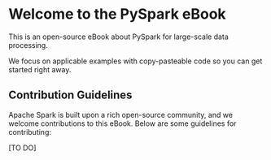 # Welcome to the PySpark eBook

This is an open-source eBook about PySpark for large-scale data processing. 

We focus on applicable examples with copy-pasteable code so you can get started right away.

## Contribution Guidelines

Apache Spark is built upon a rich open-source community, and we welcome contributions
to this eBook. Below are some guidelines for contributing:

[TO DO]

[//]: # (This is a small sample book to give you a feel for how book content is)

[//]: # (structured.)

[//]: # (It shows off a few of the major file types, as well as some sample content.)

[//]: # (It does not go in-depth into any particular topic - check out [the Jupyter Book documentation]&#40;https://jupyterbook.org&#41; for more information.)

[//]: # ()
[//]: # (Check out the content pages bundled with this sample book to see more.)

```{tableofcontents}
```
